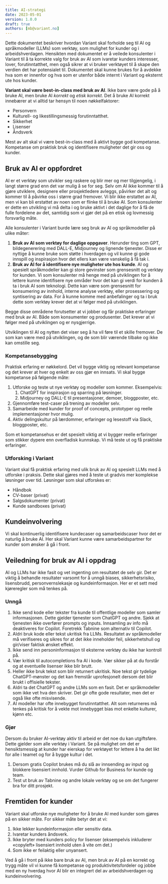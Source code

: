 ```yaml
---
title: AI-strategi
date: 2023-05-01
version: 1.0.0
draft: true
authors: [mb@variant.no]
---
```


Dette dokumentet beskriver hvordan Variant skal forholde seg til AI og
språkmodeller (LLMs) som verktøy, som mulighet for kunder og i arbeidshverdagen.
Hensikten med dokumentet er å veilede konsulenter i Variant til å ta korrekte valg
for bruk av AI som ivaretar kunders interesser, lover, forutinntatthet, men også
sikrer at vi bruker verktøyet til å skape den verdien det har potensialet til.
Dokumentet skal kunne brukes for å avdekke hva som er innenfor og hva som er
utenfor både internt i Variant og eksternt ute hos kunder.

**Variant skal være best-in-class med bruk av AI**. Ikke bare være gode på å
bruke AI, men bruke AI _korrekt_ og _etisk korrekt_. Det å bruke AI korrekt
innebærer at vi alltid tar hensyn til noen nøkkelfaktorer:

- Personvern
- Kulturell- og likestillingsmessig forutinntatthet.
- Sikkerhet
- Lisenser
- Åndsverk

Mest av alt skal vi være best-in-class med å aktivt bygge god kompetanse.
Kompetanse om praktisk bruk og identifisere muligheter det gir oss og kunder.

## Bruk av AI er oppfordret

AI er et verktøy som utvikler seg raskere og blir mer og mer tilgjengelig, i
langt større grad enn det var mulig å se for seg. Selv om AI ikke kommer til å
gjøre utviklere, designere eller prosjektledere avleggs, påvirker det alt og
kommer til å påvirke oss i større grad fremover. Vi blir ikke erstattet av AI,
men vi kan bli erstattet av noen som er flinke til å bruke AI. Som konsulenter
er dette en utvikling vi må delta i og bruke aktivt i det daglige for å få de
fulle fordelene av det, samtidig som vi gjør det på en etisk og lovmessig
forsvarlig måte.

Alle konsulenter i Variant burde lære seg bruk av AI og språkmodeller på ulike
måter:

1. **Bruk av AI som verktøy for daglige oppgaver**. Herunder ting som GPT,
   bildegenerering med DALL-E, Midjourney og lignende tjenester. Disse er nyttige
   å kunne bruke som støtte i hverdagen og vil kunne gi gode innspill og
   inspirasjon hvor det ellers kan være vanskelig å få tak i.
2. **Bruk av AI for å identifisere nye muligheter ute hos kunde**. AI og
   spesielt språkmodeller kan gi store gevinster som grensesnitt og
   verktøy for kunden. Vi som konsulenter må henge med på utviklingen for å
   lettere kunne identifisere nye områder hvor det kan gi verdi for kunden å ta
   i bruk AI som teknologi. Dette kan være som grensesnitt for konsumering av innhold,
   interne analyse verktøy, eller prosessering og syntisering av data. For å
   kunne komme med anbefalinger og ta i bruk dette som verktøy krever det at vi
   følger med på utviklingen.

Begge disse områdene forutsetter at vi jobber og får praktiske erfaringer med
bruk av AI. Både som konsumenter og produsenter. Det krever at vi følger med på
utviklingen og er nysgjerrige.

Utviklingen til AI og nytten det viser seg å ha vil føre til et skille fremover.
De som kan være med på utviklingen, og de som blir værende tilbake og ikke kan
omstille seg.

### Kompetansebygging

Praktisk erfaring er nøkkelord. Det vil bygge viktig og relevant kompetanse og
det krever at hver og enkelt av oss gjør en innsats. Vi skal bygge kompetanse på
følgende måte:

1. Utforske og teste ut nye verktøy og modeller som kommer. Eksempelvis:
   1. ChatGPT for inspirasjon og sparring på løsninger.
   2. Midjourney og DALL-E til presentasjoner, demoer, bloggposter, etc.
2. Gjennomføre test-caser på trening av modeller selv.
3. Samarbeide med kunder for proof of concepts, prototyper og reelle
   implementasjoner hvor mulig.
4. Aktiv delingskultur på lærdommer, erfaringer og lesestoff via Slack,
   bloggposter, etc.

Som et kompetansehus er det spesielt viktig at vi bygger reelle erfaringer
som stikker dypere enn overfladisk kunnskap. Vi må teste ut og få praktiske
erfaringer.

### Utforsking i Variant

Variant skal få praktisk erfaring med ulik bruk av AI og spesielt LLMs med å
utforske i praksis. Dette skal gjøres med å teste ut gradvis mer komplekse
løsninger over tid. Løsninger som skal utforskes er:

- Håndbok
- CV-baser (privat)
- Salgsdokumenter (privat)
- Kunde sandboxes (privat)

## Kundeinvolvering

Vi skal kontinuerlig identifisere kundecaser og samarbeidscaser hvor det er
naturlig å bruke AI. Her skal Variant kunne være samarbeidspartner for kunder
som ønsker å gå i front.

## Veiledning for bruk av AI i oppdrag

AI og LLMs har ikke fasit og vet ingenting om resultatet de selv gir. Det er
viktig å behandle resultater varsomt for å unngå biases, sikkerhetsrisiko,
lisensbrudd, personvernslekasje og kundeinformasjon. Her er et sett med
kjøreregler som må tenkes på.

### Unngå

1. Ikke send kode eller tekster fra kunde til offentlige modeller som samler
   informasjonen. Dette gjelder tjenester som ChatGPT og andre. Sjekk at
   tjenesten ikke overfører prompts og inputs. Innsamling av info må deaktiveres
   for Copilot. Foretrekk Tabnine som alternativ til Copilot.
2. Aldri bruk kode eller tekst ukritisk fra LLMs. Resultatet av språkmodeller må
   verifiseres og sikres for at det ikke inneholder feil, sikkerhetshull og
   gir/viser faktisk ønsket effekt.
3. Ikke send inn personinformasjon til eksterne verktøy du ikke har kontroll på.
4. Vær kritisk til autocompletions fra AI i kode. Vær sikker på at du forstår og
   at eventuelle lisenser ikke blir brutt.
5. Heller ikke bruk tekst som blir returnert ukritisk. Noe tekst gir tydelige
   ChatGPT-mønster og det kan fremstår uprofesjonelt dersom det blir brukt i
   offisielle tekster.
6. Aldri ta det ChatGPT og andre LLMs som en fasit. Det er språkmodeller som
   ikke vet hva den skriver. Det gir ofte gode resultater, men det er også like
   ofte misvisende.
7. AI modeller har ofte innebygget forutinntatthet. Alt som returneres må tenkes
   på kritisk for å vekte mot innebygget bias mot enkelte kulturer, kjønn etc.

### Gjør

Dersom du bruker AI-verktøy aktiv til arbeid er det noe du kan utgiftsføre.
Dette gjelder som alle verktøy i Variant. Se på mulighet om det er
hensiktsmessig at kunder har eierskap for verktøyet for lettere å ha det likt
for alle i teamet og for å bygge kultur i det.

1. Dersom gratis Copilot brukes må du slå av innsending av input og blokkere
   lisensiert innhold. Vurder Github for Business for kunde og team.
2. Test ut bruk av Tabnine og andre lokale verktøy og se om det fungerer bra for
   ditt prosjekt.

## Fremtiden for kunder

Variant skal utforske nye muligheter for å bruke AI med kunder som gjøres på en
sikker måte. For sikker måte betyr det at vi:

1. Ikke lekker kundeinformasjon eller sensitiv data.
2. Ivaretar kunders åndsverk.
3. Ikke bryter med kunders policy for lisenser (eksempelvis inkluderer
   «copyleft» lisensiert innhold uten å vite om det.)
4. Som ikke er feilaktig eller unyansert.

Ved å gå i front på ikke bare bruk av AI, men bruk av AI på en korrekt og trygg
måte vil vi kunne få kompetanse og produktivitetsfordeler og jobbe med en ny
hverdag hvor AI blir en integrert del av arbeidshverdagen og kundeinvolvering.
